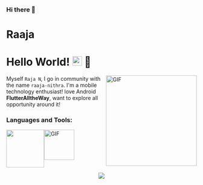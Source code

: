 ### Hi there 👋

<!--
**raaja-nithra/raaja-nithra** is a ✨ _special_ ✨ repository because its `README.md` (this file) appears on your GitHub profile.

Here are some ideas to get you started:

 🔭 I’m currently working on ...
- 🌱 I’m currently learning ...
- 👯 I’m looking to collaborate on ...
- 🤔 I’m looking for help with ...
- 💬 Ask me about ...
- 📫 How to reach me: ...
- 😄 Pronouns: ...
- ⚡ Fun fact: ...
-->
# Raaja
# Hello World! <img src="https://media.giphy.com/media/hvRJCLFzcasrR4ia7z/giphy.gif" width="25px"> 
<img align="right" height="240px" alt="GIF" src="https://i.pinimg.com/originals/e4/26/70/e426702edf874b181aced1e2fa5c6cde.gif" />

Myself `Raja N`, I go in community with the name `raaja-nithra`. I'm a mobile technology enthusiast! love Android __FlutterAlltheWay__, want to explore all opportunity around it! 
### Languages and Tools:
<p style="display:flex;">
<img src="https://roszkowski.dev/images/2020-05-04/Flutter-logo-animation-v1-2.gif"" height="100">
<img alt="GIF" src="https://4.bp.blogspot.com/-W5OWLDA6yl8/WeRSulrYe-I/AAAAAAAAASI/LGJzBOKt3ccExghJHQgavXL6XXV0pxE1gCLcBGAs/s1600/2000.gif" height="80">
</p>

<p align="center">
<img src="https://visitor-badge.glitch.me/badge?page_id=raaja-nithra">
</p≈>
